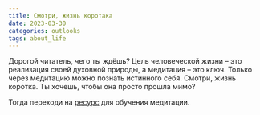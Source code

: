 ```yaml
---
title: Смотри, жизнь коротака
date: 2023-03-30
categories: outlooks
tags: about_life
---
```


Дорогой читатель, чего ты ждёшь? Цель человеческой жизни – это реализация своей
духовной природы, а медитация – это ключ. Только через медитацию можно познать истинного себя.
Смотри, жизнь коротка. Ты хочешь, чтобы она просто прошла мимо?

Тогда переходи на <a href="https://урокимедитации.рф">ресурс</a> для обучения медитации.
